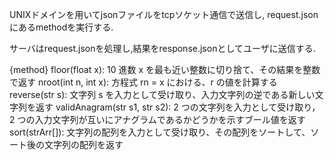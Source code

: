 UNIXドメインを用いてjsonファイルをtcpソケット通信で送信し, request.jsonにあるmethodを実行する.

サーバはrequest.jsonを処理し,結果をresponse.jsonとしてユーザに送信する.

{method}
floor(float x): 10 進数 x を最も近い整数に切り捨て、その結果を整数で返す
nroot(int n, int x): 方程式 rn = x における、r の値を計算する
reverse(str s):  文字列 s を入力として受け取り、入力文字列の逆である新しい文字列を返す
validAnagram(str s1, str s2): 2 つの文字列を入力として受け取り，2 つの入力文字列が互いにアナグラムであるかどうかを示すブール値を返す
sort(strArr[]): 文字列の配列を入力として受け取り、その配列をソートして、ソート後の文字列の配列を返す

